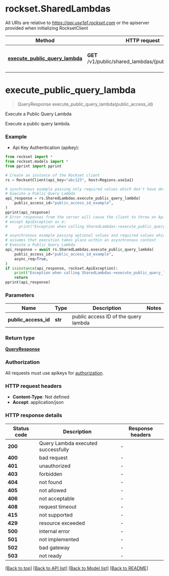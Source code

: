 # rockset.SharedLambdas

All URIs are relative to *https://api.use1a1.rockset.com* or the apiserver provided when initializing RocksetClient

Method | HTTP request | Description
------------- | ------------- | -------------
[**execute_public_query_lambda**](SharedLambdasApi.md#execute_public_query_lambda) | **GET** /v1/public/shared_lambdas/{public_access_id} | Execute a Public Query Lambda


# **execute_public_query_lambda**
> QueryResponse execute_public_query_lambda(public_access_id)

Execute a Public Query Lambda

Execute a public query lambda.

### Example

* Api Key Authentication (apikey):

```python
from rockset import *
from rockset.models import *
from pprint import pprint

# Create an instance of the Rockset client
rs = RocksetClient(api_key="abc123", host=Regions.use1a1)

# synchronous example passing only required values which don't have defaults set
# Execute a Public Query Lambda
api_response = rs.SharedLambdas.execute_public_query_lambda(
    public_access_id="public_access_id_example",
)
pprint(api_response)
# Error responses from the server will cause the client to throw an ApiException
# except ApiException as e:
#     print("Exception when calling SharedLambdas->execute_public_query_lambda: %s\n" % e)

# asynchronous example passing optional values and required values which don't have defaults set
# assumes that execution takes place within an asynchronous context
# Execute a Public Query Lambda
api_response = await rs.SharedLambdas.execute_public_query_lambda(
    public_access_id="public_access_id_example",
    async_req=True,
)
if isinstance(api_response, rockset.ApiException):
    print("Exception when calling SharedLambdas->execute_public_query_lambda: %s\n" % e)
    return
pprint(api_response)

```


### Parameters

Name | Type | Description  | Notes
------------- | ------------- | ------------- | -------------
 **public_access_id** | **str** | public access ID of the query lambda |

### Return type

[**QueryResponse**](QueryResponse.md)

### Authorization

All requests must use apikeys for [authorization](../README.md#Documentation-For-Authorization).


### HTTP request headers

 - **Content-Type**: Not defined
 - **Accept**: application/json


### HTTP response details

| Status code | Description | Response headers |
|-------------|-------------|------------------|
**200** | Query Lambda executed successfully |  -  |
**400** | bad request |  -  |
**401** | unauthorized |  -  |
**403** | forbidden |  -  |
**404** | not found |  -  |
**405** | not allowed |  -  |
**406** | not acceptable |  -  |
**408** | request timeout |  -  |
**415** | not supported |  -  |
**429** | resource exceeded |  -  |
**500** | internal error |  -  |
**501** | not implemented |  -  |
**502** | bad gateway |  -  |
**503** | not ready |  -  |

[[Back to top]](#) [[Back to API list]](../README.md#documentation-for-api-endpoints) [[Back to Model list]](../README.md#documentation-for-models) [[Back to README]](../README.md)

